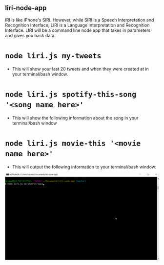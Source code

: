## liri-node-app
IRI is like iPhone's SIRI. However, while SIRI is a Speech Interpretation and Recognition Interface, LIRI is a Language Interpretation and Recognition Interface. LIRI will be a command line node app that takes in parameters and gives you back data.


# `node liri.js my-tweets`

   * This will show your last 20 tweets and when they were created at in your terminal/bash window.

# `node liri.js spotify-this-song '<song name here>'`

   * This will show the following information about the song in your terminal/bash window

# `node liri.js movie-this '<movie name here>'`

 * This will output the following information to your terminal/bash window:


 ![Come back next time](demo.gif)
